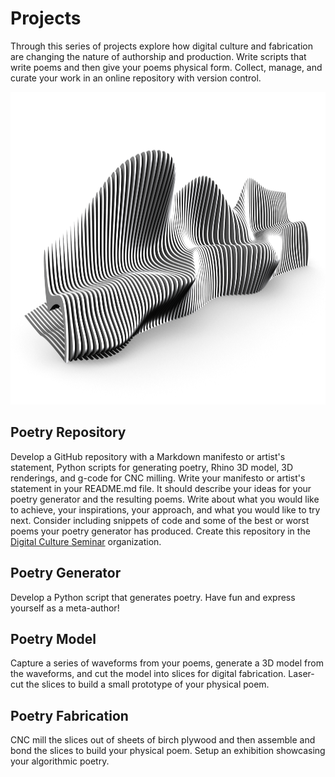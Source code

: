 # Projects
Through this series of projects
explore how digital culture and fabrication
are changing the nature of authorship
and production.
Write scripts that write poems
and then give your poems physical form.
Collect, manage, and curate your work
in an online repository with version control.

<p align="center"><img src="images/parametric_bench/parametric_bench_2.png" height="500"></p>

## Poetry Repository
Develop a GitHub repository with
a Markdown manifesto or artist's statement,
Python scripts for generating poetry,
Rhino 3D model, 3D renderings,
and g-code for CNC milling.
Write your manifesto or artist's statement in your README.md file.
It should describe your ideas for your poetry generator and the resulting poems.
Write about what you would like to achieve, your inspirations, your approach,
and what you would like to try next. Consider including snippets of code and
some of the best or worst poems your poetry generator has produced.
Create this repository in the
[Digital Culture Seminar](https://github.com/digital-culture-seminar)
organization.

## Poetry Generator
Develop a Python script that generates poetry.
Have fun and express yourself as a meta-author!

## Poetry Model
Capture a series of waveforms from your poems,
generate a 3D model from the waveforms,
and cut the model into slices for digital fabrication.
Laser-cut the slices to build a small prototype
of your physical poem.

## Poetry Fabrication
CNC mill the slices out of sheets of birch plywood
and then assemble and bond the slices
to build your physical poem.
Setup an exhibition showcasing your algorithmic poetry.
